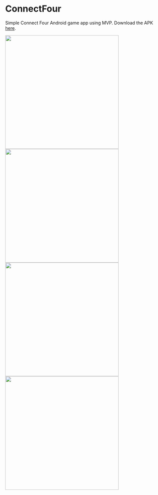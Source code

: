 # ConnectFour
Simple Connect Four Android game app using MVP.
Download the APK <a href="https://github.com/laercioag/ConnectFour/releases/">here</a>.

<img src="https://s15.postimg.org/btd5io42j/Phone_Screenshot_1.png" width="360">
<img src="https://s30.postimg.org/3r3wk25gh/Phone_Screenshot_2.png" width="360">
<img src="https://s23.postimg.org/x2g6wjl4r/Phone_Screenshot_3.png" width="360">
<img src="https://s15.postimg.org/brml0okm3/Phone_Screenshot_4.png" width="360">
